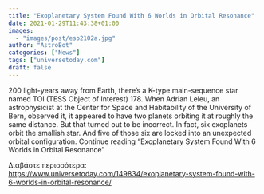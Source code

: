 ```yaml
---
title: "Exoplanetary System Found With 6 Worlds in Orbital Resonance"
date: 2021-01-29T11:43:38+01:00
images:
  - "images/post/eso2102a.jpg"
author: "AstroBot"
categories: ["News"]
tags: ["universetoday.com"]
draft: false
---
```


200 light-years away from Earth, there’s a K-type main-sequence star named TOI (TESS Object of Interest) 178. When Adrian Leleu, an astrophysicist at the Center for Space and Habitability of the University of Bern, observed it, it appeared to have two planets orbiting it at roughly the same distance. But that turned out to be incorrect. In fact, six exoplanets orbit the smallish star.  And five of those six are locked into an unexpected orbital configuration. Continue reading “Exoplanetary System Found With 6 Worlds in Orbital Resonance” 

Διαβάστε περισσότερα: https://www.universetoday.com/149834/exoplanetary-system-found-with-6-worlds-in-orbital-resonance/
